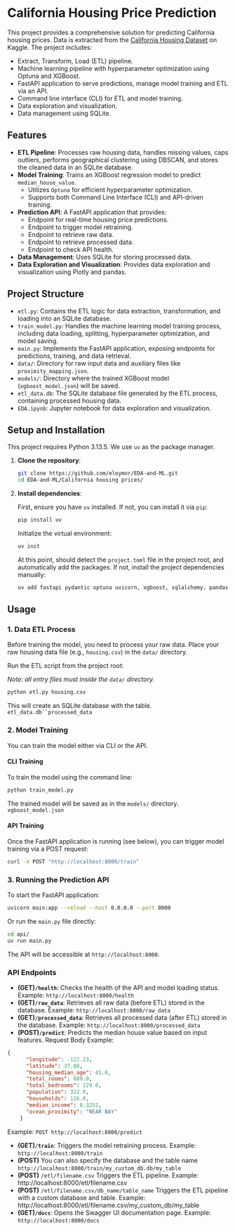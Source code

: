 # California Housing Price Prediction

This project provides a comprehensive solution for predicting California housing prices.
Data is extracted from the [California Housing Dataset](https://www.kaggle.com/camnugent/california-housing-prices) on Kaggle.
The project includes:
* Extract, Transform, Load (ETL) pipeline.
* Machine learning pipeline with hyperparameter optimization using Optuna and XGBoost.
* FastAPI application to serve predictions, manage model training and ETL via an API.
* Command line interface (CLI) for ETL and model training.
* Data exploration and visualization.
* Data management using SQLite.

## Features

*   **ETL Pipeline**: Processes raw housing data, handles missing values, caps outliers, performs geographical clustering using DBSCAN, and stores the cleaned data in an SQLite database.
*   **Model Training**: Trains an XGBoost regression model to predict `median_house_value`.
    *   Utilizes `Optuna` for efficient hyperparameter optimization.
    *   Supports both Command Line Interface (CLI) and API-driven training.
*   **Prediction API**: A FastAPI application that provides:
    *   Endpoint for real-time housing price predictions.
    *   Endpoint to trigger model retraining.
    *   Endpoint to retrieve raw data.
    *   Endpoint to retrieve processed data.
    *   Endpoint to check API health.
*   **Data Management**: Uses SQLite for storing processed data.
*  **Data Exploration and Visualization**: Provides data exploration and visualization using Plotly and pandas.

## Project Structure

*   `etl.py`: Contains the ETL logic for data extraction, transformation, and loading into an SQLite database.
*   `train_model.py`: Handles the machine learning model training process, including data loading, splitting, hyperparameter optimization, and model saving.
*   `main.py`: Implements the FastAPI application, exposing endpoints for predictions, training, and data retrieval.
*   `data/`: Directory for raw input data and auxiliary files like `proximity_mapping.json`.
*   `models/`: Directory where the trained XGBoost model (`xgboost_model.json`) will be saved.
*   `etl_data.db`: The SQLite database file generated by the ETL process, containing processed housing data.
*   `EDA.ipynb`: Jupyter notebook for data exploration and visualization.

## Setup and Installation

This project requires Python 3.13.5. We use `uv` as the package manager.

1.  **Clone the repository**:

    ```bash
    git clone https://github.com/eloymor/EDA-and-ML.git
    cd EDA-and-ML/California housing prices/
    ```

2.  **Install dependencies**:

    First, ensure you have `uv` installed. If not, you can install it via `pip`:
    ```bash
    pip install uv
    ```
    Initialize the virtual environment:
    ```bash
    uv init
    ```
    At this point, should detect the `project.toml` file in the project root, and automatically add the packages.
    If not, install the project dependencies manually:
    ```bash
    uv add fastapi pydantic optuna uvicorn, xgboost, sqlalchemy, pandas, plotly, scikit-learn
    ```


## Usage

### 1. Data ETL Process

Before training the model, you need to process your raw data. Place your raw housing data file (e.g., `housing.csv`) in the `data/` directory.

Run the ETL script from the project root:

_Note: all entry files must inside the `data/` directory._

```bash
python etl.py housing.csv
```

This will create an SQLite database with the table. `etl_data.db``processed_data`


### 2. Model Training
You can train the model either via CLI or the API.
#### CLI Training
To train the model using the command line:
```bash
python train_model.py
```

The trained model will be saved as in the `models/` directory. `xgboost_model.json`

#### API Training
Once the FastAPI application is running (see below), you can trigger model training via a POST request:
```bash
curl -X POST "http://localhost:8000/train"

```
### 3. Running the Prediction API
To start the FastAPI application:
```bash
uvicorn main:app --reload --host 0.0.0.0 --port 8000
```
Or run the `main.py` file directly:
```bash
cd api/
uv run main.py
```

The API will be accessible at `http://localhost:8000`.
### API Endpoints
- **(GET)`/health`**: Checks the health of the API and model loading status. Example: `http://localhost:8000/health`
- **(GET)`/raw_data`**: Retrieves all raw data (before ETL) stored in the database. Example: `http://localhost:8000/raw_data`
- **(GET)`/processed_data`**: Retrieves all processed data (after ETL) stored in the database. Example: `http://localhost:8000/processed_data`
- **(POST)`/predict`**: Predicts the median house value based on input features. Request Body Example:
```JSON
{
      "longitude": -122.23,
      "latitude": 37.88,
      "housing_median_age": 41.0,
      "total_rooms": 880.0,
      "total_bedrooms": 129.0,
      "population": 322.0,
      "households": 126.0,
      "median_income": 8.3252,
      "ocean_proximity": "NEAR BAY"
    }

```

Example: `POST http://localhost:8000/predict`
- **(GET)`/train`**: Triggers the model retraining process. Example: `http://localhost:8000/train` 
- **(POST)** You can also specify the database and the table name `http://localhost:8000/train/my_custom_db.db/my_table`
- **(POST)** `/etl/filename.csv` Triggers the ETL pipeline. Example: http://localhost:8000/etl/filename.csv
- **(POST)** `/etl/filename.csv/db_name/table_name` Triggers the ETL pipeline with a custom database and table. Example: http://localhost:8000/etl/filename.csv/my_custom_db/my_table
- **(GET)`/docs`**: Opens the Swagger UI documentation page. Example: `http://localhost:8000/docs`
